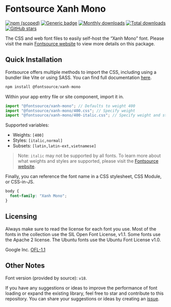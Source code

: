# Fontsource Xanh Mono

[![npm (scoped)](https://img.shields.io/npm/v/@fontsource/xanh-mono?color=brightgreen)](https://www.npmjs.com/package/@fontsource/xanh-mono) [![Generic badge](https://img.shields.io/badge/fontsource-passing-brightgreen)](https://github.com/fontsource/fontsource) [![Monthly downloads](https://badgen.net/npm/dm/@fontsource/xanh-mono)](https://github.com/fontsource/fontsource) [![Total downloads](https://badgen.net/npm/dt/@fontsource/xanh-mono)](https://github.com/fontsource/fontsource) [![GitHub stars](https://img.shields.io/github/stars/fontsource/fontsource.svg?style=social&label=Star)](https://github.com/fontsource/fontsource/stargazers)

The CSS and web font files to easily self-host the “Xanh Mono” font. Please visit the main [Fontsource website](https://fontsource.org/fonts/xanh-mono) to view more details on this package.

## Quick Installation

Fontsource offers multiple methods to import the CSS, including using a bundler like Vite or using SASS. You can find full documentation [here](https://fontsource.org/docs/getting-started/introduction).

```javascript
npm install @fontsource/xanh-mono
```

Within your app entry file or site component, import it in.

```javascript
import "@fontsource/xanh-mono"; // Defaults to weight 400
import "@fontsource/xanh-mono/400.css"; // Specify weight
import "@fontsource/xanh-mono/400-italic.css"; // Specify weight and style
```

Supported variables:
- Weights: `[400]`
- Styles: `[italic,normal]`
- Subsets: `[latin,latin-ext,vietnamese]`

> Note: `italic` may not be supported by all fonts. To learn more about what weights and styles are supported, please visit the [Fontsource website](https://fontsource.org/fonts/xanh-mono).

Finally, you can reference the font name in a CSS stylesheet, CSS Module, or CSS-in-JS.

```css
body {
  font-family: "Xanh Mono";
}
```

## Licensing
Always make sure to read the license for each font you use. Most of the fonts in the collection use the SIL Open Font License, v1.1. Some fonts use the Apache 2 license. The Ubuntu fonts use the Ubuntu Font License v1.0.

Google Inc.
[OFL-1.1](http://scripts.sil.org/OFL)

## Other Notes
Font version (provided by source): `v18`.

If you have any suggestions or ideas to improve the performance of font loading or expand the existing library, feel free to star and contribute to this repository. You can share your suggestions or ideas by creating an [issue](https://github.com/fontsource/fontsource/issues).